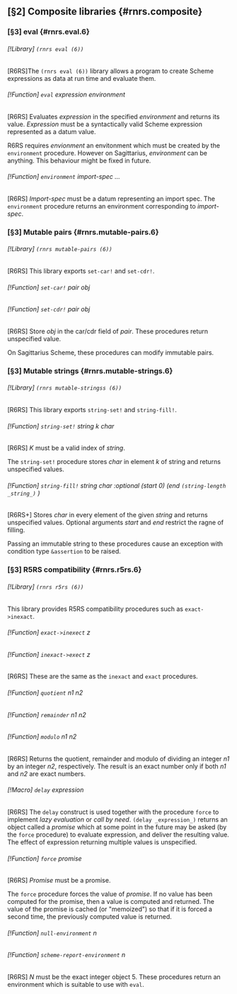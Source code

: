 [§2] Composite libraries {#rnrs.composite}
-------------

### [§3] eval {#rnrs.eval.6}

###### [!Library] `(rnrs eval (6))` 

[R6RS]The `(rnrs eval (6))` library allows a program to create Scheme
expressions as data at run time and evaluate them.


###### [!Function] `eval`  _expression_ _environment_

[R6RS] Evaluates _expression_ in the specified _environment_ and
returns its value. _Expression_ must be a syntactically valid Scheme
expression represented as a datum value.

R6RS requires _envionment_ an envitonment which must be created by the
`environment` procedure. However on Sagittarius, _environment_ can be
anything. This behaviour might be fixed in future.


###### [!Function] `environment`  _import-spec_ _..._

[R6RS] _Import-spec_ must be a datum representing an import spec. The
`environment` procedure returns an environment corresponding to _import-spec_.


### [§3] Mutable pairs {#rnrs.mutable-pairs.6}

###### [!Library] `(rnrs mutable-pairs (6))` 

[R6RS] This library exports `set-car!` and `set-cdr!`.

###### [!Function] `set-car!`  _pair_ _obj_
###### [!Function] `set-cdr!`  _pair_ _obj_

[R6RS] Store _obj_ in the car/cdr field of _pair_. These procedures
return unspecified value.

On Sagittarius Scheme, these procedures can modify immutable pairs.


### [§3] Mutable strings {#rnrs.mutable-strings.6}

###### [!Library] `(rnrs mutable-stringss (6))` 

[R6RS] This library exports `string-set!` and `string-fill!`.

###### [!Function] `string-set!`  _string_ _k_ _char_

[R6RS] _K_ must be a valid index of _string_.

The `string-set!` procedure stores _char_ in element _k_ of string
and returns unspecified values.


###### [!Function] `string-fill!`  _string_ _char_ _:optional_ _(start_ _0)_ _(end_ `(string-length _string_)` _)_

[R6RS+] Stores _char_ in every element of the given _string_ and
returns unspecified values. Optional arguments _start_ and _end_ restrict
the ragne of filling.

Passing an immutable string to these procedures cause an exception with condition
type `&assertion` to be raised.


### [§3] R5RS compatibility {#rnrs.r5rs.6}

###### [!Library] `(rnrs r5rs (6))` 

This library provides R5RS compatibility procedures such as
`exact->inexact`.

###### [!Function] `exact->inexect`  _z_
###### [!Function] `inexact->exect`  _z_

[R6RS] These are the same as the `inexact` and `exact` procedures.

###### [!Function] `quotient`  _n1_ _n2_
###### [!Function] `remainder`  _n1_ _n2_
###### [!Function] `modulo`  _n1_ _n2_

[R6RS] Returns the quotient, remainder and modulo of dividing an integer
_n1_ by an integer _n2_, respectively. The result is an exact number only
if both _n1_ and _n2_ are exact numbers.


###### [!Macro] `delay`  _expression_

[R6RS] The `delay` construct is used together with the procedure
`force` to implement _lazy evaluation_ or _call by need_.
`(delay _expression_)` returns an object called a _promise_ which
at some point in the future may be asked (by the `force` procedure) to
evaluate expression, and deliver the resulting value. The effect of expression
returning multiple values is unspecified.


###### [!Function] `force`  _promise_

[R6RS] _Promise_ must be a promise.

The `force` procedure forces the value of _promise_. If no value has
been computed for the promise, then a value is computed and returned. The value
of the promise is cached (or "memoized") so that if it is forced a second time,
the previously computed value is returned.


###### [!Function] `null-environment`  _n_
###### [!Function] `scheme-report-environment`  _n_

[R6RS] _N_ must be the exact integer object 5. These procedures return
an environment which is suitable to use with `eval`.


